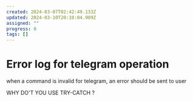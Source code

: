```yaml
---
created: 2024-03-07T02:42:49.133Z
updated: 2024-03-10T20:10:04.909Z
assigned: ""
progress: 0
tags: []
---
```


# Error log for telegram operation

when a command is invalid for telegram, an error should be sent to user

WHY DO'T YOU USE TRY-CATCH ?
